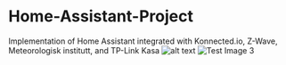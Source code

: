 # Home-Assistant-Project
Implementation of Home Assistant integrated with Konnected.io, Z-Wave, Meteorologisk institutt, and TP-Link Kasa
![alt text](https://github.com/AlecVosika/Home-Assistant-Project/Images/Pi.jpgraw=true)
![Test Image 3](/Pi.jpg)
